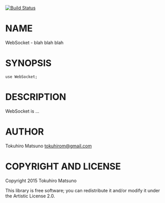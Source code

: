 [![Build Status](https://travis-ci.org/tokuhirom/p6-Protocol-WebSocket.svg?branch=master)](https://travis-ci.org/tokuhirom/p6-Protocol-WebSocket)

NAME
====

WebSocket - blah blah blah

SYNOPSIS
========

    use WebSocket;

DESCRIPTION
===========

WebSocket is ...

AUTHOR
======

Tokuhiro Matsuno <tokuhirom@gmail.com>

COPYRIGHT AND LICENSE
=====================

Copyright 2015 Tokuhiro Matsuno

This library is free software; you can redistribute it and/or modify it under the Artistic License 2.0.
